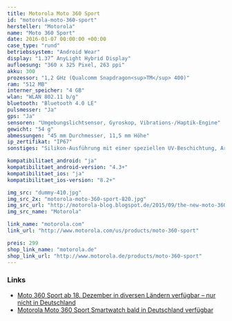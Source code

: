 ```yaml
---
title: Motorola Moto 360 Sport
id: "motorola-moto-360-sport"
hersteller: "Motorola"
name: "Moto 360 Sport"
date: 2016-01-07 00:00:00 +00:00
case_type: "rund"
betriebssystem: "Android Wear"
display: "1.37” AnyLight Hybrid Display"
aufloesung: "360 x 325 Pixel, 263 ppi"
akku: 300
prozessor: "1,2 GHz (Qualcomm Snapdragon<sup>TM</sup> 400)"
ram: "512 MB"
interner_speicher: "4 GB"
wlan: "WLAN 802.11 b/g"
bluetooth: "Bluetooth 4.0 LE"
pulsmesser: "Ja"
gps: "Ja"
sensoren: "Umgebungslichtsensor, Gyroskop, Vibrations-/Haptik-Engine"
gewicht: "54 g"
abmessungen: "45 mm Durchmesser, 11,5 mm Höhe"
ip_zertifikat: "IP67"
sonstiges: "Silikon-Ausführung mit einer speziellen UV-Beschichtung, Armband nicht wechselbar, Display mit Corning<sup>®</sup> Gorilla<sup>®</sup> Glass 3"

kompatibilitaet_android: "ja"
kompatibilitaet_android-version: "4.3+"
kompatibilitaet_ios: "ja"
kompatibilitaet_ios-version: "8.2+"

img_src: "dummy-410.jpg"
img_src_2x: "motorola-moto-360-sport-820.jpg"
img_src_url: "http://motorola-blog.blogspot.de/2015/09/the-new-moto-360-collection-giving-you.html"
img_src_name: "Motorola"

link_name: "motorola.com"
link_url: "http://www.motorola.com/us/products/moto-360-sport"

preis: 299
shop_link_name: "motorola.de"
shop_link_url: "http://www.motorola.de/products/moto-360-sport"
---
```


### Links
* [Moto 360 Sport ab 18. Dezember in diversen Ländern verfügbar – nur nicht in Deutschland](http://stadt-bremerhaven.de/moto-360-sport-ab-18-dezember-in-diversen-laendern-verfuegbar-nur-nicht-in-deutschland/)
* [Motorola Moto 360 Sport Smartwatch bald in Deutschland verfügbar](http://www.mobilegeeks.de/artikel/motorola-moto-360-sport-smartwatch/)
